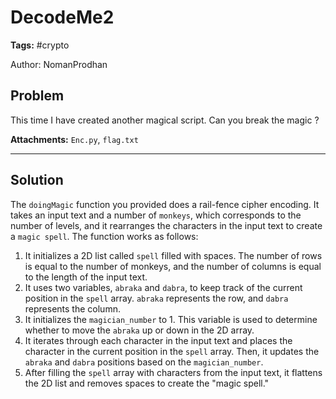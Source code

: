 # DecodeMe2

**Tags:** #crypto

Author: NomanProdhan

## Problem

This time I have created another magical script. Can you break the magic ?

**Attachments:** `Enc.py`, `flag.txt`

---

## Solution

The `doingMagic` function you provided does a rail-fence cipher encoding. It takes an input text and a number of `monkeys`, which corresponds to the number of levels, and it rearranges the characters in the input text to create a `magic spell`. The function works as follows:

1. It initializes a 2D list called `spell` filled with spaces. The number of rows is equal to the number of monkeys, and the number of columns is equal to the length of the input text.
2. It uses two variables, `abraka` and `dabra`, to keep track of the current position in the `spell` array. `abraka` represents the row, and `dabra` represents the column.
3. It initializes the `magician_number` to 1. This variable is used to determine whether to move the `abraka` up or down in the 2D array.
4. It iterates through each character in the input text and places the character in the current position in the `spell` array. Then, it updates the `abraka` and `dabra` positions based on the `magician_number`.
5. After filling the `spell` array with characters from the input text, it flattens the 2D list and removes spaces to create the "magic spell."

